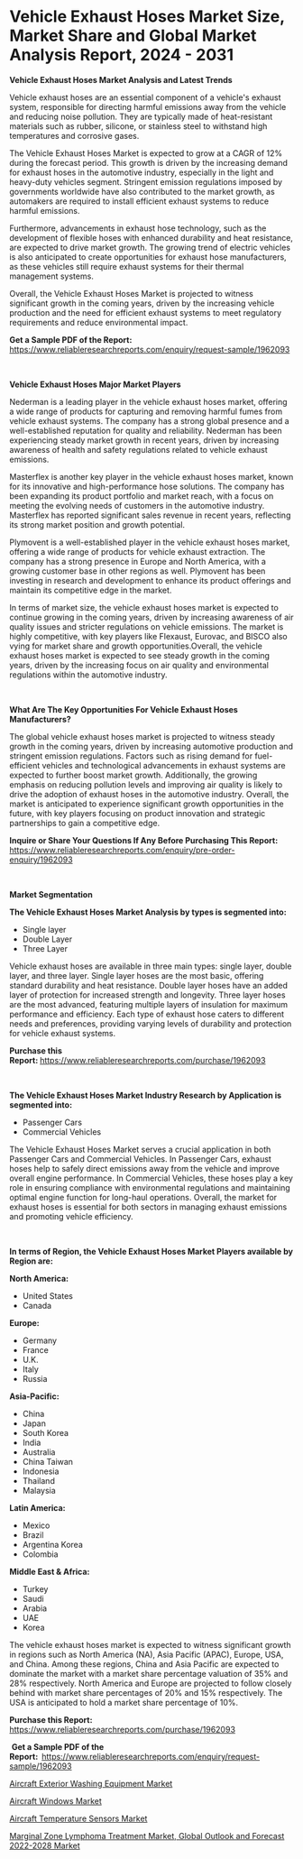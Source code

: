 <p><h1>Vehicle Exhaust Hoses Market Size, Market Share and Global Market Analysis Report, 2024 - 2031</h1></p><p><strong>Vehicle Exhaust Hoses Market Analysis and Latest Trends</strong></p>
<p><p>Vehicle exhaust hoses are an essential component of a vehicle's exhaust system, responsible for directing harmful emissions away from the vehicle and reducing noise pollution. They are typically made of heat-resistant materials such as rubber, silicone, or stainless steel to withstand high temperatures and corrosive gases.</p><p>The Vehicle Exhaust Hoses Market is expected to grow at a CAGR of 12% during the forecast period. This growth is driven by the increasing demand for exhaust hoses in the automotive industry, especially in the light and heavy-duty vehicles segment. Stringent emission regulations imposed by governments worldwide have also contributed to the market growth, as automakers are required to install efficient exhaust systems to reduce harmful emissions.</p><p>Furthermore, advancements in exhaust hose technology, such as the development of flexible hoses with enhanced durability and heat resistance, are expected to drive market growth. The growing trend of electric vehicles is also anticipated to create opportunities for exhaust hose manufacturers, as these vehicles still require exhaust systems for their thermal management systems.</p><p>Overall, the Vehicle Exhaust Hoses Market is projected to witness significant growth in the coming years, driven by the increasing vehicle production and the need for efficient exhaust systems to meet regulatory requirements and reduce environmental impact.</p></p>
<p><strong>Get a Sample PDF of the Report:&nbsp;</strong> <a href="https://www.reliableresearchreports.com/enquiry/request-sample/1962093">https://www.reliableresearchreports.com/enquiry/request-sample/1962093</a></p>
<p>&nbsp;</p>
<p><strong>Vehicle Exhaust Hoses Major Market Players</strong></p>
<p><p>Nederman is a leading player in the vehicle exhaust hoses market, offering a wide range of products for capturing and removing harmful fumes from vehicle exhaust systems. The company has a strong global presence and a well-established reputation for quality and reliability. Nederman has been experiencing steady market growth in recent years, driven by increasing awareness of health and safety regulations related to vehicle exhaust emissions.</p><p>Masterflex is another key player in the vehicle exhaust hoses market, known for its innovative and high-performance hose solutions. The company has been expanding its product portfolio and market reach, with a focus on meeting the evolving needs of customers in the automotive industry. Masterflex has reported significant sales revenue in recent years, reflecting its strong market position and growth potential.</p><p>Plymovent is a well-established player in the vehicle exhaust hoses market, offering a wide range of products for vehicle exhaust extraction. The company has a strong presence in Europe and North America, with a growing customer base in other regions as well. Plymovent has been investing in research and development to enhance its product offerings and maintain its competitive edge in the market.</p><p>In terms of market size, the vehicle exhaust hoses market is expected to continue growing in the coming years, driven by increasing awareness of air quality issues and stricter regulations on vehicle emissions. The market is highly competitive, with key players like Flexaust, Eurovac, and BISCO also vying for market share and growth opportunities.Overall, the vehicle exhaust hoses market is expected to see steady growth in the coming years, driven by the increasing focus on air quality and environmental regulations within the automotive industry.</p></p>
<p>&nbsp;</p>
<p><strong>What Are The Key Opportunities For Vehicle Exhaust Hoses Manufacturers?</strong></p>
<p><p>The global vehicle exhaust hoses market is projected to witness steady growth in the coming years, driven by increasing automotive production and stringent emission regulations. Factors such as rising demand for fuel-efficient vehicles and technological advancements in exhaust systems are expected to further boost market growth. Additionally, the growing emphasis on reducing pollution levels and improving air quality is likely to drive the adoption of exhaust hoses in the automotive industry. Overall, the market is anticipated to experience significant growth opportunities in the future, with key players focusing on product innovation and strategic partnerships to gain a competitive edge.</p></p>
<p><strong>Inquire or Share Your Questions If Any Before Purchasing This Report:</strong> <a href="https://www.reliableresearchreports.com/enquiry/pre-order-enquiry/1962093">https://www.reliableresearchreports.com/enquiry/pre-order-enquiry/1962093</a></p>
<p>&nbsp;</p>
<p><strong>Market Segmentation</strong></p>
<p><strong>The Vehicle Exhaust Hoses Market Analysis by types is segmented into:</strong></p>
<p><ul><li>Single layer</li><li>Double Layer</li><li>Three Layer</li></ul></p>
<p><p>Vehicle exhaust hoses are available in three main types: single layer, double layer, and three layer. Single layer hoses are the most basic, offering standard durability and heat resistance. Double layer hoses have an added layer of protection for increased strength and longevity. Three layer hoses are the most advanced, featuring multiple layers of insulation for maximum performance and efficiency. Each type of exhaust hose caters to different needs and preferences, providing varying levels of durability and protection for vehicle exhaust systems.</p></p>
<p><strong>Purchase this Report:&nbsp;</strong><a href="https://www.reliableresearchreports.com/purchase/1962093">https://www.reliableresearchreports.com/purchase/1962093</a></p>
<p>&nbsp;</p>
<p><strong>The Vehicle Exhaust Hoses Market Industry Research by Application is segmented into:</strong></p>
<p><ul><li>Passenger Cars</li><li>Commercial Vehicles</li></ul></p>
<p><p>The Vehicle Exhaust Hoses Market serves a crucial application in both Passenger Cars and Commercial Vehicles. In Passenger Cars, exhaust hoses help to safely direct emissions away from the vehicle and improve overall engine performance. In Commercial Vehicles, these hoses play a key role in ensuring compliance with environmental regulations and maintaining optimal engine function for long-haul operations. Overall, the market for exhaust hoses is essential for both sectors in managing exhaust emissions and promoting vehicle efficiency.</p></p>
<p>&nbsp;</p>
<p><strong>In terms of Region, the Vehicle Exhaust Hoses Market Players available by Region are:</strong></p>
<p>
    <p> <strong> North America: </strong>
        <ul>
            <li>United States</li>
            <li>Canada</li>
        </ul>
        </p> 
    <p> <strong> Europe: </strong>
        <ul>
            <li>Germany</li>
            <li>France</li>
            <li>U.K.</li>
            <li>Italy</li>
            <li>Russia</li>
        </ul>
        </p> 
    <p> <strong> Asia-Pacific: </strong>
        <ul>
            <li>China</li>
            <li>Japan</li>
            <li>South Korea</li>
            <li>India</li>
            <li>Australia</li>
            <li>China Taiwan</li>
            <li>Indonesia</li>
            <li>Thailand</li>
            <li>Malaysia</li>
        </ul>
        </p> 
    <p> <strong> Latin America: </strong>
        <ul>
            <li>Mexico</li>
            <li>Brazil</li>
            <li>Argentina Korea</li>
            <li>Colombia</li>
        </ul>
        </p> 
    <p> <strong> Middle East & Africa: </strong>
        <ul>
            <li>Turkey</li>
            <li>Saudi</li>
            <li>Arabia</li>
            <li>UAE</li>
            <li>Korea</li>
        </ul>
    </p>
    </p>
<p><p>The vehicle exhaust hoses market is expected to witness significant growth in regions such as North America (NA), Asia Pacific (APAC), Europe, USA, and China. Among these regions, China and Asia Pacific are expected to dominate the market with a market share percentage valuation of 35% and 28% respectively. North America and Europe are projected to follow closely behind with market share percentages of 20% and 15% respectively. The USA is anticipated to hold a market share percentage of 10%.</p></p>
<p><strong>Purchase this Report: </strong><a href="https://www.reliableresearchreports.com/purchase/1962093">https://www.reliableresearchreports.com/purchase/1962093</a></p>
<p>&nbsp;<strong>Get a Sample PDF of the Report:&nbsp;&nbsp;</strong><a href="https://www.reliableresearchreports.com/enquiry/request-sample/1962093">https://www.reliableresearchreports.com/enquiry/request-sample/1962093</a></p>
<p><strong></strong></p>
<p><p><a href="https://boundless-drawbridge-702.notion.site/Aircraft-Exterior-Washing-Equipment-Market-Size-Growth-and-Forecast-from-2024-2031-0223043a3ce34c71b36963001e1319c5">Aircraft Exterior Washing Equipment Market</a></p><p><a href="https://github.com/jsmusil/Market-Research-Report-List-2/blob/main/aircraft-windows-market.md">Aircraft Windows Market</a></p><p><a href="https://github.com/bmorecock/Market-Research-Report-List-2/blob/main/aircraft-temperature-sensors-market.md">Aircraft Temperature Sensors Market</a></p><p><a href="https://view.publitas.com/reportprime-1/decoding-the-marginal-zone-lymphoma-treatment-market-global-outlook-and-forecast-2022-2028-market-a-deep-dive-into-the-latest-market-trends-market-segmentation-and-competitive-analysis/">Marginal Zone Lymphoma Treatment Market, Global Outlook and Forecast 2022-2028 Market</a></p></p>